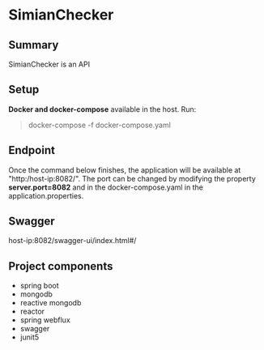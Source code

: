 # SimianChecker

## Summary
SimianChecker is an API 

## Setup

**Docker and docker-compose** available in the host. Run:
> docker-compose -f docker-compose.yaml

## Endpoint
Once the command below finishes, the application will be available at "http:/host-ip:8082/".
The port can be changed by modifying the property **server.port=8082** and in the docker-compose.yaml in the application.properties.

## Swagger

host-ip:8082/swagger-ui/index.html#/

## Project components

- spring boot
- mongodb
- reactive mongodb
- reactor
- spring webflux
- swagger
- junit5